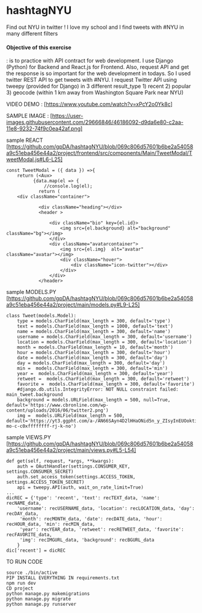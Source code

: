 # hashtagNYU
Find out NYU in twitter ! I love my school and I find tweets with #NYU in many different filters 

#### Objective of this exercise 
 : is to practice with API contract for web development. I use Django (Python) for Backend and React.js for Frontend. 
 Also, request API and get the response is so important for the web development in todays. So I used twitter REST API to
 get tweets with #NYU. I request Twitter API using tweepy (provided for Django) in 3 different result_type 1) recent 2) popular 3) geocode (within 1 km away from Washington Square Park near NYU)
 
VIDEO DEMO :
[https://www.youtube.com/watch?v=xPcY2o0Yk8c]

SAMPLE IMAGE :
[https://user-images.githubusercontent.com/29666846/46186092-d9da6e80-c2aa-11e8-9232-74f9c0ea42af.png]

sample REACT
[https://github.com/gpDA/hashtagNYU/blob/069c806d57601b6be2a54058a9c51eba456e44a2/project/frontend/src/components/Main/TweetModal/TweetModal.js#L6-L25]

```
const TweetModal = ({ data }) =>{
    return (<Aux>
          {data.map(el => {
              //console.log(el);
            return (
    <div className="container"> 
            
            <div className="heading"></div>
            <header >
                
                <div className="bio" key={el.id}>
                    <img src={el.background} alt="background" className="bg"></img>
                </div>
                <div className="avatarcontainer">
                    <img src={el.img}  alt="avatar" className="avatar"></img>                    
                    <div className="hover">
                        <div className="icon-twitter"></div>                    
                    </div>
                </div>
            </header>
```

sample MODELS.PY
[https://github.com/gpDA/hashtagNYU/blob/069c806d57601b6be2a54058a9c51eba456e44a2/project/main/models.py#L9-L25]
```
class Tweet(models.Model):
    type = models.CharField(max_length = 300, default='type')
    text = models.CharField(max_length = 1000, default='text')
    name = models.CharField(max_length = 300, default='name')
    username = models.CharField(max_length = 300, default='username')
    location = models.CharField(max_length = 300, default='location')
    month = models.CharField(max_length = 10, default='month')
    hour = models.CharField(max_length = 300, default='hour')
    date = models.CharField(max_length = 300, default='day')
    day = models.CharField(max_length = 300, default='day')
    min =  models.CharField(max_length = 300, default='min')
    year =  models.CharField(max_length = 300, default='year')
    retweet =  models.CharField(max_length = 300, default='retweet')
    favorite =  models.CharField(max_length = 300, default='favorite')
    #django.db.utils.IntegrityError: NOT NULL constraint failed: main_tweet.background
    background = models.URLField(max_length = 500, null=True, default='https://www.cbronline.com/wp-content/uploads/2016/06/twitter2.png')
    img =  models.URLField(max_length = 500, default='https://yt3.ggpht.com/a-/AN66SAyn4D2lHHaONid5n_y_ZIsyInEUOoktizKFew=s900-mo-c-c0xffffffff-rj-k-no')
```

sample VIEWS.PY
[https://github.com/gpDA/hashtagNYU/blob/069c806d57601b6be2a54058a9c51eba456e44a2/project/main/views.py#L5-L54]
```
def get(self, request, *args, **kwargs):
    auth = OAuthHandler(settings.CONSUMER_KEY, settings.CONSUMER_SECRET)
    auth.set_access_token(settings.ACCESS_TOKEN, settings.ACCESS_TOKEN_SECRET)
    api = tweepy.API(auth, wait_on_rate_limit=True)
...
dicREC = {'type': 'recent', 'text': recTEXT_data, 'name': recNAME_data,
    'username': recUSERNAME_data, 'location': recLOCATION_data, 'day': recDAY_data,
     'month': recMONTH_data, 'date': recDATE_data, 'hour': recHOUR_data, 'min': recMIN_data, 
     'year': recYEAR_data, 'retweet': recRETWEET_data, 'favorite': recFAVORITE_data, 
     'img': recIMGURL_data, 'background': recBGURL_data
    }
dic['recent'] = dicREC
```

TO RUN CODE
```
source ./bin/active
PIP INSTALL EVERYTHING IN requirements.txt
npm run dev
CD project
python manage.py makemigrations
python manage.py migrate
python manage.py runserver

```





